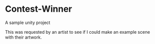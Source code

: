 # Contest-Winner
A sample unity project

This was requested by an artist to see if I could make an example scene with their artwork. 
